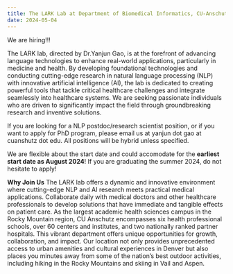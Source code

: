 ```yaml
---
title: The LARK Lab at Department of Biomedical Informatics, CU-Anschutz has several openings! 
date: 2024-05-04
---
```


We are hiring!!!   
<!--more-->

The LARK lab, directed by Dr.Yanjun Gao, is at the forefront of advancing language technologies to enhance real-world applications, particularly in medicine and health. By developing foundational technologies and conducting cutting-edge research in natural language processing (NLP) with innovative artificial intelligence (AI), the lab is dedicated to creating powerful tools that tackle critical healthcare challenges and integrate seamlessly into healthcare systems. We are seeking passionate individuals who are driven to significantly impact the field through groundbreaking research and inventive solutions. 

If you are looking for a NLP postdoc/research scientist position, or if you want to apply for PhD program, please email us at yanjun dot gao at cuanshutz dot edu. All positions will be hybrid unless specified. 

We are flexible about the start date and could accomodate for the **earliest start date as August 2024**! If you are graduating the summer 2024, do not hesitate to apply!   

**Why Join Us** The LARK lab offers a dynamic and innovative environment where cutting-edge NLP and AI research meets practical medical applications. Collaborate daily with medical doctors and other healthcare professionals to develop solutions that have immediate and tangible effects on patient care. As the largest academic health sciences campus in the Rocky Mountain region, CU Anschutz encompasses six health professional schools, over 60 centers and institutes, and two nationally ranked partner hospitals. This vibrant department offers unique opportunities for growth, collaboration, and impact. Our location not only provides unprecedented access to urban amenities and cultural experiences in Denver but also places you minutes away from some of the nation’s best outdoor activities, including hiking in the Rocky Mountains and skiing in Vail and Aspen. 



